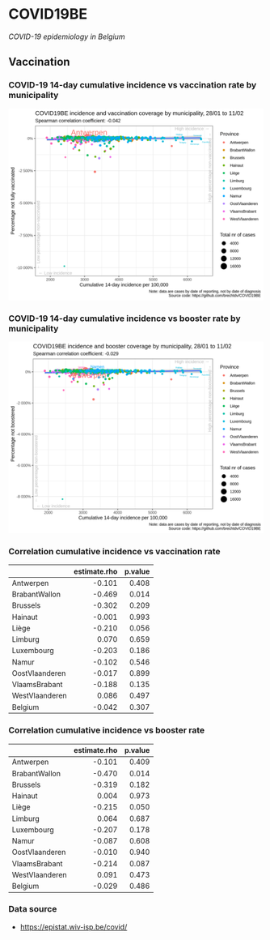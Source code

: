 
# COVID19BE

*COVID-19 epidemiology in Belgium*

## Vaccination

### COVID-19 14-day cumulative incidence vs vaccination rate by municipality

![](covid19be-vaccination.png)

### COVID-19 14-day cumulative incidence vs booster rate by municipality

![](covid19be-vaccination-booster.png)

### Correlation cumulative incidence vs vaccination rate

|                | estimate.rho | p.value |
| :------------- | -----------: | ------: |
| Antwerpen      |      \-0.101 |   0.408 |
| BrabantWallon  |      \-0.469 |   0.014 |
| Brussels       |      \-0.302 |   0.209 |
| Hainaut        |      \-0.001 |   0.993 |
| Liège          |      \-0.210 |   0.056 |
| Limburg        |        0.070 |   0.659 |
| Luxembourg     |      \-0.203 |   0.186 |
| Namur          |      \-0.102 |   0.546 |
| OostVlaanderen |      \-0.017 |   0.899 |
| VlaamsBrabant  |      \-0.188 |   0.135 |
| WestVlaanderen |        0.086 |   0.497 |
| Belgium        |      \-0.042 |   0.307 |

### Correlation cumulative incidence vs booster rate

|                | estimate.rho | p.value |
| :------------- | -----------: | ------: |
| Antwerpen      |      \-0.101 |   0.409 |
| BrabantWallon  |      \-0.470 |   0.014 |
| Brussels       |      \-0.319 |   0.182 |
| Hainaut        |        0.004 |   0.973 |
| Liège          |      \-0.215 |   0.050 |
| Limburg        |        0.064 |   0.687 |
| Luxembourg     |      \-0.207 |   0.178 |
| Namur          |      \-0.087 |   0.608 |
| OostVlaanderen |      \-0.010 |   0.940 |
| VlaamsBrabant  |      \-0.214 |   0.087 |
| WestVlaanderen |        0.091 |   0.473 |
| Belgium        |      \-0.029 |   0.486 |

### Data source

  - <https://epistat.wiv-isp.be/covid/>
